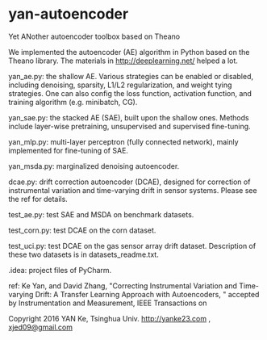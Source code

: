 # yan-autoencoder
Yet ANother autoencoder toolbox based on Theano

We implemented the autoencoder (AE) algorithm in Python based on the Theano library. The materials in http://deeplearning.net/ helped a lot.

yan_ae.py: 		the shallow AE. Various strategies can be enabled or disabled, including denoising, sparsity, L1/L2 regularization, and weight tying strategies. One can also config the loss function, activation function, and training algorithm (e.g. minibatch, CG).

yan_sae.py:		the stacked AE (SAE), built upon the shallow ones. Methods include layer-wise pretraining, unsupervised and supervised fine-tuning.

yan_mlp.py:		multi-layer perceptron (fully connected network), mainly implemented for fine-tuning of SAE.

yan_msda.py:	marginalized denoising autoencoder.

dcae.py:		drift correction autoencoder (DCAE), designed for correction of instrumental variation and time-varying drift in sensor systems. Please see the ref for details.

test_ae.py:		test SAE and MSDA on benchmark datasets.

test_corn.py:	test DCAE on the corn dataset.

test_uci.py:	test DCAE on the gas sensor array drift dataset. Description of these two datasets is in datasets_readme.txt.

.idea:			project files of PyCharm.

ref: Ke Yan, and David Zhang, "Correcting Instrumental Variation and Time-varying Drift: A Transfer Learning Approach with Autoencoders, " accepted by Instrumentation and Measurement, IEEE Transactions on

Copyright 2016 YAN Ke, Tsinghua Univ. http://yanke23.com , xjed09@gmail.com